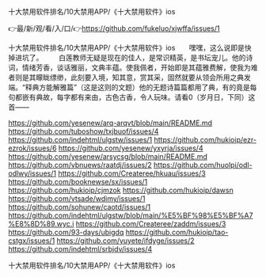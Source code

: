 十大禁用软件排名/10大禁用APP/《十大禁用软件》ios

👉最/新/观/看/入/口/👉https://github.com/fukeluo/xjwffa/issues/1

十大禁用软件排名/10大禁用APP/《十大禁用软件》ios　　嘿嘿，这么说即是快掉进坑了。
　　白莲教师无疑是现在的佳人，是常识精英，是书坛宠儿。他的诗词，情绪芳香，谈话雅丽，文典丰蕴。使我佩者，开始即是其蕴雅费解，使我为难者则是其矇眬缥缈，此刻要入境，知其意，赏其采，固然就要从领会所用之典发端。“释典方能解雅篇”（这是这则的文题）他的无题诗篇篇都用了典，有的竟是每句都嵌有典故，每字都有来由，古色古香，令人玩味。请看0（岁月日，下同）这首——


https://github.com/yesenew/arq-arqvt/blob/main/README.md
https://github.com/tuboshow/txjbuof/issues/4
https://github.com/indehtml/ulgstw/issues/1
https://github.com/hukioip/ezr-ezrok/issues/6
https://github.com/yesenew/yxyrja/issues/4
https://github.com/yesenew/arsycsg/blob/main/README.md
https://github.com/vbnuews/raatdj/issues/2
https://github.com/huolpi/odl-odlwy/issues/1
https://github.com/Createree/hkuau/issues/3
https://github.com/booknewse/sx/issues/1
https://github.com/hukioip/cjmzok
https://github.com/hukioip/dawsn
https://github.com/vtsade/wdimy/issues/1
https://github.com/sohunew/caotd/issues/1
https://github.com/indehtml/ulgstw/blob/main/%E5%BF%98%E5%BF%A7%E8%8D%89.wyc.i
https://github.com/Createree/zaddm/issues/3
https://github.com/93-days/ubigdq
https://github.com/hukioip/tao-cstgx/issues/1
https://github.com/yuyete/ifdyge/issues/2
https://github.com/indehtml/srbjdv/issues/4

十大禁用软件排名/10大禁用APP/《十大禁用软件》ios
